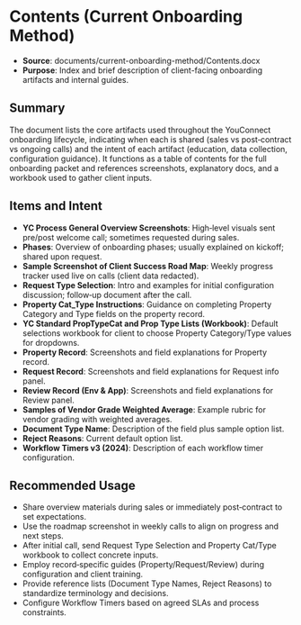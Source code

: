 # Contents (Current Onboarding Method)

- **Source**: documents/current-onboarding-method/Contents.docx
- **Purpose**: Index and brief description of client-facing onboarding artifacts and internal guides.

## Summary
The document lists the core artifacts used throughout the YouConnect onboarding lifecycle, indicating when each is shared (sales vs post‑contract vs ongoing calls) and the intent of each artifact (education, data collection, configuration guidance). It functions as a table of contents for the full onboarding packet and references screenshots, explanatory docs, and a workbook used to gather client inputs.

## Items and Intent
- **YC Process General Overview Screenshots**: High‑level visuals sent pre/post welcome call; sometimes requested during sales.
- **Phases**: Overview of onboarding phases; usually explained on kickoff; shared upon request.
- **Sample Screenshot of Client Success Road Map**: Weekly progress tracker used live on calls (client data redacted).
- **Request Type Selection**: Intro and examples for initial configuration discussion; follow‑up document after the call.
- **Property Cat_Type Instructions**: Guidance on completing Property Category and Type fields on the property record.
- **YC Standard PropTypeCat and Prop Type Lists (Workbook)**: Default selections workbook for client to choose Property Category/Type values for dropdowns.
- **Property Record**: Screenshots and field explanations for Property record.
- **Request Record**: Screenshots and field explanations for Request info panel.
- **Review Record (Env & App)**: Screenshots and field explanations for Review panel.
- **Samples of Vendor Grade Weighted Average**: Example rubric for vendor grading with weighted averages.
- **Document Type Name**: Description of the field plus sample option list.
- **Reject Reasons**: Current default option list.
- **Workflow Timers v3 (2024)**: Description of each workflow timer configuration.

## Recommended Usage
- Share overview materials during sales or immediately post‑contract to set expectations.
- Use the roadmap screenshot in weekly calls to align on progress and next steps.
- After initial call, send Request Type Selection and Property Cat/Type workbook to collect concrete inputs.
- Employ record‑specific guides (Property/Request/Review) during configuration and client training.
- Provide reference lists (Document Type Names, Reject Reasons) to standardize terminology and decisions.
- Configure Workflow Timers based on agreed SLAs and process constraints.
